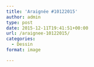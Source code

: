 ```yaml
---
title: 'Araignée #10122015'
author: admin
type: post
date: 2015-12-11T19:41:51+00:00
url: /araignee-10122015/
categories:
  - Dessin
format: image

---
```

